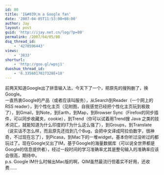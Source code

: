 ```yaml
---
id: 80
title: 'I&#039;m a Google fan'
date: '2007-04-05T11:53:00+08:00'
author: Jay
layout: post
guid: 'http://ijay.net.cn/log/?p=80'
permalink: /2007/04/05/80
dsq_thread_id:
    - '4270596443'
views:
    - '3833'
shorturl:
    - 'http://goo.gl/wpsj1'
duoshuo_thread_id:
    - '6.3356017027328E+18'
---
```


<div>前两天知道Google出了拼音输入法，今天下了一个，把原先的搜狗删了，换Google。</div>
<div>一直热衷Google的产品（或者应该叫服务），从Search到Reader（一个网上的RSS reader），到个性化主页（见附图，自我感觉已经把个性化主页玩到极致了），到Gmail，到Note，到Earth，到Map，到Browser Sync（Firefox的同步插件，可以同步收藏夹，cookie），到Trend（你可以试着用Trend搜 Java 之类的技术词汇，就能知道为什么印度的IT为什么这么强了），到Groups，到Translate（说实话不怎么样，而且原先还找到几个Bug，会把中文译成阿拉伯数字，很神奇，不过现在忘了），到Picasa，到Mac下的一堆widget，基本你听过没听过的都玩过了。现在Google又出了IM，基于Google的海量数据库（可以说全世界都是Google的信息提供者），经过一段时间的学习准确率尤其是整句输入的准确率应该会很高，期待中。</div>
<div> </div>
<div>p.s. Google IM什么时候出Mac版的啊，QIM虽然最流行但着实不好用，还收费……</div>